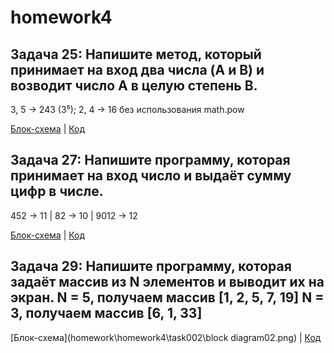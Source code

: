 # homework4

## Задача 25: Напишите метод, который принимает на вход два числа (A и B) и возводит число A в целую степень B.
3, 5 -> 243 (3⁵);  2, 4 -> 16     без использования math.pow

[Блок-схема](https://github.com/SergVlasov/homework4/blob/main/task001/block%20diagram01.png) | [Код](https://github.com/SergVlasov/homework4/blob/main/task001/Program.cs)

## Задача 27: Напишите программу, которая принимает на вход число и выдаёт сумму цифр в числе.
452 -> 11 | 82 -> 10 | 9012 -> 12

[Блок-схема](https://github.com/SergVlasov/homework4/blob/main/task002/block%20diagram02.png) | [Код](https://github.com/SergVlasov/homework4/blob/main/task002/Program.cs)

## Задача 29: Напишите программу, которая задаёт массив из N элементов и выводит их на экран. N = 5, получаем массив [1, 2, 5, 7, 19]  N = 3, получаем массив [6, 1, 33]

[Блок-схема](homework\homework4\task002\block diagram02.png) | [Код](https://github.com/SergVlasov/homework4/blob/main/task003/Program.cs)
